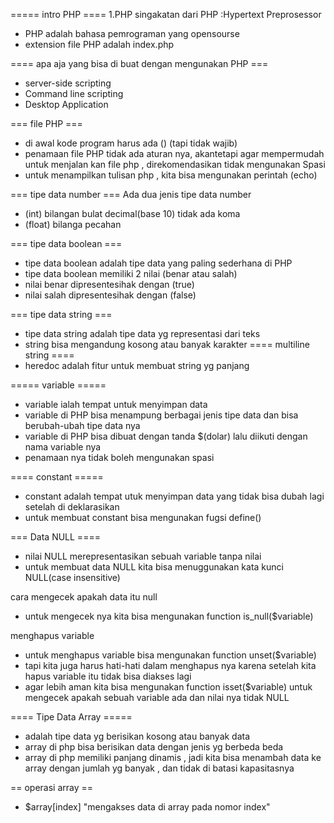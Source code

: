 ===== intro PHP ====
1.PHP singakatan dari PHP :Hypertext Preprosessor

- PHP adalah bahasa pemrograman yang opensourse
- extension file PHP adalah index.php

==== apa aja yang bisa di buat dengan mengunakan PHP ===

- server-side scripting
- Command line scripting
- Desktop Application

=== file PHP ===

- di awal kode program harus ada (<?php) . lalu di akir kode program juga perlu (?>) (tapi tidak wajib)
- penamaan file PHP tidak ada aturan nya, akantetapi agar mempermudah untuk menjalan kan file php , direkomendasikan tidak mengunakan Spasi
- untuk menampilkan tulisan php , kita bisa mengunakan perintah (echo)

=== tipe data number ===
Ada dua jenis tipe data number

- (int) bilangan bulat decimal(base 10) tidak ada koma
- (float) bilanga pecahan

=== tipe data boolean ===

- tipe data boolean adalah tipe data yang paling sederhana di PHP
- tipe data boolean memiliki 2 nilai (benar atau salah)
- nilai benar dipresentesihak dengan (true)
- nilai salah dipresentesihak dengan (false)

=== tipe data string ===

- tipe data string adalah tipe data yg representasi dari teks
- string bisa mengandung kosong atau banyak karakter
  ==== multiline string ====
- heredoc adalah fitur untuk membuat string yg panjang

===== variable =====

- variable ialah tempat untuk menyimpan data
- variable di PHP bisa menampung berbagai jenis tipe data dan bisa berubah-ubah tipe data nya
- variable di PHP bisa dibuat dengan tanda $(dolar) lalu diikuti dengan nama variable nya
- penamaan nya tidak boleh mengunakan spasi

==== constant =====

- constant adalah tempat utuk menyimpan data yang tidak bisa dubah lagi setelah di deklarasikan
- untuk membuat constant bisa mengunakan fugsi define()

=== Data NULL ====

- nilai NULL merepresentasikan sebuah variable tanpa nilai
- untuk membuat data NULL kita bisa menuggunakan kata kunci NULL(case insensitive)

cara mengecek apakah data itu null

- untuk mengecek nya kita bisa mengunakan function is_null($variable)

menghapus variable

- untuk menghapus variable bisa mengunakan function unset($variable)
- tapi kita juga harus hati-hati dalam menghapus nya karena setelah kita hapus variable itu tidak bisa diakses lagi
- agar lebih aman kita bisa mengunakan function isset($variable) untuk mengecek apakah sebuah variable ada dan nilai nya tidak NULL

==== Tipe Data Array =====

- adalah tipe data yg berisikan kosong atau banyak data
- array di php bisa berisikan data dengan jenis yg berbeda beda
- array di php memiliki panjang dinamis , jadi kita bisa menambah data ke array dengan jumlah yg banyak , dan tidak di batasi kapasitasnya

== operasi array ==

- $array[index] "mengakses data di array pada nomor index"
